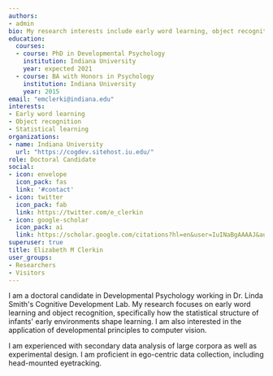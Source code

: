 ```yaml
---
authors:
- admin
bio: My research interests include early word learning, object recognition, and statistical learning.
education:
  courses:
  - course: PhD in Developmental Psychology
    institution: Indiana University
    year: expected 2021
  - course: BA with Honors in Psychology
    institution: Indiana University
    year: 2015
email: "emclerki@indiana.edu"
interests:
- Early word learning
- Object recognition
- Statistical learning
organizations:
- name: Indiana University
  url: "https://cogdev.sitehost.iu.edu/"
role: Doctoral Candidate
social:
- icon: envelope
  icon_pack: fas
  link: '#contact'
- icon: twitter
  icon_pack: fab
  link: https://twitter.com/e_clerkin
- icon: google-scholar
  icon_pack: ai
  link: https://scholar.google.com/citations?hl=en&user=IuINaBgAAAAJ&authuser=1
superuser: true
title: Elizabeth M Clerkin
user_groups:
- Researchers
- Visitors
---
```


I am a doctoral candidate in Developmental Psychology working in Dr. Linda Smith's Cognitive Development Lab. My research focuses on early word learning and object recognition, specifically how the statistical structure of infants' early environments shape learning. I am also interested in the application of developmental principles to computer vision.

I am experienced with secondary data analysis of large corpora as well as experimental design. I am proficient in ego-centric data collection, including head-mounted eyetracking. 
